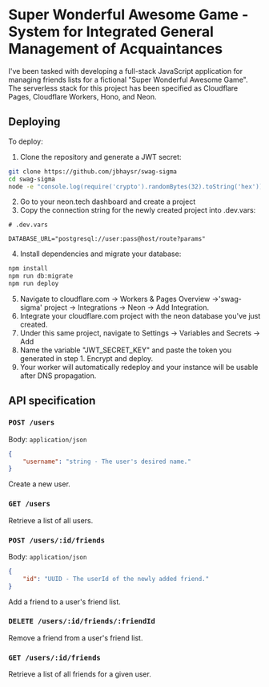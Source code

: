 # Super Wonderful Awesome Game - System for Integrated General Management of Acquaintances

I've been tasked with developing a full-stack JavaScript application for managing friends lists for a fictional "Super Wonderful Awesome Game".  The serverless stack for this project has been specified as Cloudflare Pages, Cloudflare Workers, Hono, and Neon.

## Deploying
To deploy:

1. Clone the repository and generate a JWT secret:

```bash
git clone https://github.com/jbhaysr/swag-sigma
cd swag-sigma
node -e "console.log(require('crypto').randomBytes(32).toString('hex'))"
```

2. Go to your neon.tech dashboard and create a project
3. Copy the connection string for the newly created project into .dev.vars:

```
# .dev.vars

DATABASE_URL="postgresql://user:pass@host/route?params"
```

4. Install dependencies and migrate your database:

```bash
npm install
npm run db:migrate
npm run deploy
```

5. Navigate to cloudflare.com -> Workers & Pages Overview ->'swag-sigma' project -> Integrations -> Neon -> Add Integration.
6. Integrate your cloudflare.com project with the neon database you've just created.
7. Under this same project, navigate to Settings -> Variables and Secrets -> Add
8. Name the variable "JWT_SECRET_KEY" and paste the token you generated in step 1.  Encrypt and deploy.
9. Your worker will automatically redeploy and your instance will be usable after DNS propagation.

## API specification
### `POST /users`

Body: `application/json`
```json
{
    "username": "string - The user's desired name."
}
```
Create a new user.

### `GET /users`

Retrieve a list of all users.

### `POST /users/:id/friends`

Body: `application/json`
```json
{
    "id": "UUID - The userId of the newly added friend."
}
```
Add a friend to a user's friend list.

### `DELETE /users/:id/friends/:friendId`
Remove a friend from a user's friend list.

### `GET /users/:id/friends`
Retrieve a list of all friends for a given user.
